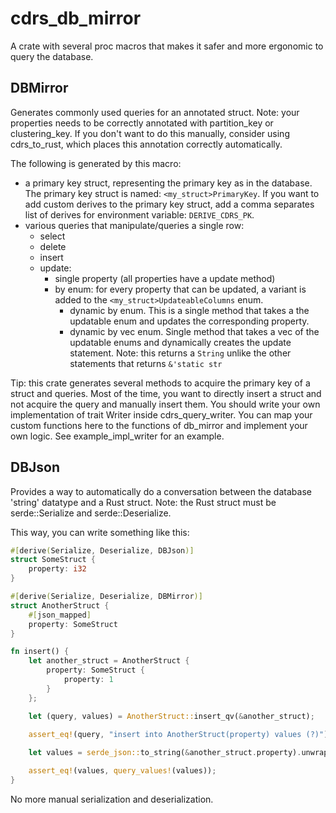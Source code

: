 # cdrs_db_mirror

A crate with several proc macros that makes it safer and more ergonomic to query the database.

## DBMirror
Generates commonly used queries for an annotated struct.
Note: your properties needs to be correctly annotated with partition_key or clustering_key. If you don't want to do
this manually, consider using cdrs_to_rust, which places this annotation correctly automatically.

The following is generated by this macro:
- a primary key struct, representing the primary key as in the database. The primary key struct is named: `<my_struct>PrimaryKey`.
If you want to add custom derives to the primary key struct, add a comma separates list of derives for environment
variable: `DERIVE_CDRS_PK`.
- various queries that manipulate/queries a single row:
    - select
    - delete
    - insert
    - update:
        - single property (all properties have a update method)
        - by enum: for every property that can be updated, a variant is added to the `<my_struct>UpdateableColumns` enum.
            - dynamic by enum. This is a single method that takes a the updatable enum and updates the corresponding property.
            - dynamic by vec enum. Single method that takes a vec of the updatable enums and dynamically creates the update statement. 
        Note: this returns a `String` unlike the other statements that returns `&'static str`
        

Tip: this crate generates several methods to acquire the primary key of a struct and queries. Most of the time,
you want to directly insert a struct and not acquire the query and manually insert them. You should write your
own implementation of trait Writer inside cdrs_query_writer. You can map your custom functions here to the functions
of db_mirror and implement your own logic. See example_impl_writer for an example.

## DBJson
Provides a way to automatically do a conversation between the database 'string' datatype and a Rust struct. 
Note: the Rust struct must be serde::Serialize and serde::Deserialize.

This way, you can write something like this:

```rust
#[derive(Serialize, Deserialize, DBJson)]
struct SomeStruct { 
    property: i32
}

#[derive(Serialize, Deserialize, DBMirror)]
struct AnotherStruct { 
    #[json_mapped]
    property: SomeStruct
}

fn insert() {
    let another_struct = AnotherStruct { 
        property: SomeStruct { 
            property: 1
        }   
    };

    let (query, values) = AnotherStruct::insert_qv(&another_struct);
    
    assert_eq!(query, "insert into AnotherStruct(property) values (?)");

    let values = serde_json::to_string(&another_struct.property).unwrap().into();

    assert_eq!(values, query_values!(values));
}
```

No more manual serialization and deserialization.